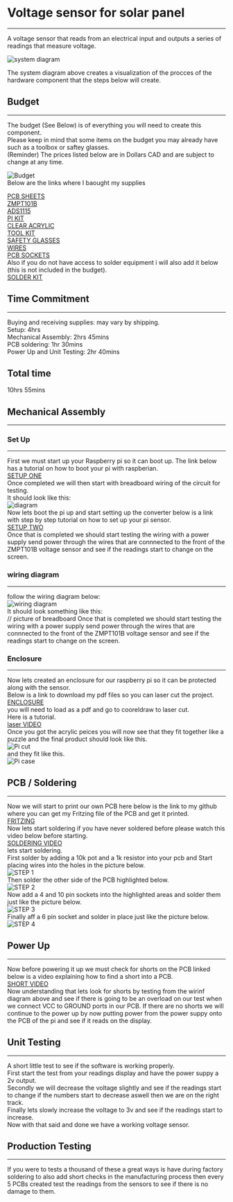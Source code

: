 # Voltage sensor for solar panel  
-------------------------------------
A voltage sensor that reads from an electrical input and outputs a series of readings that measure voltage.   

![system diagram](https://github.com/RaminKurkeice/Solar-Project/blob/master/images/system%20diagram%20voltage.PNG "System diagram")  

The system diagram above creates a visualization of the procces of the hardware component that the steps below will create.   

## Budget    
-----------------  
The budget (See Below) is of everything you will need to create this component.   
Please keep in mind that some items on the budget you may already have such as a toolbox or saftey glasses.  
(Reminder) The prices listed below are in Dollars CAD and are subject to change at any time.  

![Budget](https://github.com/RaminKurkeice/Solar-Project/blob/master/documentation/Total%20budget.PNG)   
Below are the links where I baought my supplies  

[PCB SHEETS](https://www.amazon.com/Bakelite-Phenolic-Resin-Plate-Sheet/dp/B07MZNWVGX/ref=sr_1_6?keywords=pcb+sheets&qid=1576107449&sr=8-6 "PCB Sheets")   
[ZMPT101B](https://www.amazon.com/Output-Voltage-Transformer-Arduino-ZMPT101B/dp/B07P5CQ62N/ref=sr_1_3?keywords=ZMPT101B&qid=1576108083&sr=8-3 "ZMPT101B")  
[ADS1115](https://www.adafruit.com/product/1085 "ADS1115")  
[PI KIT](https://www.amazon.com/CanaKit-Raspberry-Starter-Premium-Black/dp/B07BCC8PK7/ref=sr_1_4?crid=1O1IY45JMC416&keywords=raspberry+pi+3+kit&qid=1576108276&sprefix=raspberry+pi+3+ki%2Caps%2C160&sr=8-4 "Raspberry PI Kit")  
[CLEAR ACRYLIC](https://www.amazon.com/PP-OPOUNT-Transparent-297420mm-Protective/dp/B0819ZJNLN/ref=sr_1_2_sspa?crid=1IQN0QCJDGGTF&keywords=clear+acrylic+sheet&qid=1576108349&sprefix=clear+ac%2Caps%2C185&sr=8-2-spons&psc=1&spLa=ZW5jcnlwdGVkUXVhbGlmaWVyPUEzUjlSSEtUNDIzS1NaJmVuY3J5cHRlZElkPUEwOTYxMjk3MVAwMFE2S09aVkk1OCZlbmNyeXB0ZWRBZElkPUEwMDIyMTE5MU1UWU01SkJVR0JMMCZ3aWRnZXROYW1lPXNwX2F0ZiZhY3Rpb249Y2xpY2tSZWRpcmVjdCZkb05vdExvZ0NsaWNrPXRydWU= "Clear Acrylic")  
[TOOL KIT](https://www.amazon.ca/582-piece-Electrical-Terminal-Connector-Stripper/dp/B077YZJGQ2/ref=sr_1_1_sspa?keywords=wiring+kit+electrician&qid=1576108952&sr=8-1-spons&psc=1&spLa=ZW5jcnlwdGVkUXVhbGlmaWVyPUEyVFpENTk2MlZBSE4mZW5jcnlwdGVkSWQ9QTA4ODkyODNDWVBDNTNFMFpaN1kmZW5jcnlwdGVkQWRJZD1BMDU0NDA3NzNNQTFDMFBQRFBQQ0Emd2lkZ2V0TmFtZT1zcF9hdGYmYWN0aW9uPWNsaWNrUmVkaXJlY3QmZG9Ob3RMb2dDbGljaz10cnVl "Tool Kit")  
[SAFETY GLASSES](https://www.amazon.ca/Jackson-Safety-25650-Glasses-Temples/dp/B00982Y1QA/ref=sr_1_1_sspa?crid=19M8N696QNW8T&keywords=saftey+glases&qid=1576109002&sprefix=safte%2Caps%2C170&sr=8-1-spons&psc=1&spLa=ZW5jcnlwdGVkUXVhbGlmaWVyPUFJVVAwME1KMTRKTjcmZW5jcnlwdGVkSWQ9QTAwMjc2NDFUS0JLMjU3SlRNSU4mZW5jcnlwdGVkQWRJZD1BMDEyNjgwODJCNjA1SVFIMEJSWVEmd2lkZ2V0TmFtZT1zcF9hdGYmYWN0aW9uPWNsaWNrUmVkaXJlY3QmZG9Ob3RMb2dDbGljaz10cnVl "Safety Glasses")  
[WIRES](https://www.amazon.ca/Elegoo-120pcs-Multicolored-Breadboard-arduino/dp/B01EV70C78/ref=sr_1_1_sspa?keywords=male+to+female+wires+kit&qid=1576109048&sr=8-1-spons&psc=1&spLa=ZW5jcnlwdGVkUXVhbGlmaWVyPUEySVVCSUFOS0E2T05KJmVuY3J5cHRlZElkPUEwMzQzMzAxR1NKNThXUjZaVURNJmVuY3J5cHRlZEFkSWQ9QTAzODU4ODIxTDFFMkFETTNHV0hYJndpZGdldE5hbWU9c3BfYXRmJmFjdGlvbj1jbGlja1JlZGlyZWN0JmRvTm90TG9nQ2xpY2s9dHJ1ZQ== "Male to Female Wires")  
[PCB SOCKETS](https://www.amazon.ca/Glarks-Connector-Assortment-Stackable-Breakaway/dp/B07CWSXY7P/ref=sr_1_6?keywords=pcb+sockets+kit&qid=1576109072&sr=8-6 "PCB sockets")  
Also if you do not have access to solder equipment i will also add it below (this is not included in the budget).  
[SOLDER KIT](https://www.amazon.ca/Holife-Adjustable-Temperature-Controlled-Interchangeable/dp/B06XCZC4PF/ref=sr_1_1_sspa?crid=PMQVRIW0ML9N&keywords=soldering+iron+kit&qid=1576109105&smid=A1AWXNIDJ2RJ0G&sprefix=solder%2Caps%2C171&sr=8-1-spons&psc=1&spLa=ZW5jcnlwdGVkUXVhbGlmaWVyPUExRUxLQ09YNlgzMVVRJmVuY3J5cHRlZElkPUEwNjY4MDQ2NzBSNklGWVcwMkJXJmVuY3J5cHRlZEFkSWQ9QTA1NjkzODUxUzUyNzk5MjQ2OTUyJndpZGdldE5hbWU9c3BfYXRmJmFjdGlvbj1jbGlja1JlZGlyZWN0JmRvTm90TG9nQ2xpY2s9dHJ1ZQ== "Solder kit")  

## Time Commitment  
------------------------

Buying and receiving supplies: may vary by shipping.  
Setup: 4hrs  
Mechanical Assembly: 2hrs 45mins  
PCB soldering: 1hr 30mins  
Power Up and Unit Testing: 2hr 40mins    

Total time    
------------   
10hrs 55mins    

## Mechanical Assembly   
---------------------------

### Set Up  
---------------

First we must start up your Raspberry pi so it can boot up. The link below has a tutorial on how to boot your pi with raspberian.  
[SETUP ONE](https://www.raspberrypi.org/help/noobs-setup/2/ "NOOBS SET UP TUTORIAL")  
Once completed we will then start with breadboard wiring of the circuit for testing.  
It should look like this:  
![diagram](https://github.com/RaminKurkeice/Solar-Project/blob/master/images/sensors_raspi_ads1015_i2c_bb.png)  
Now lets boot the pi up and start setting up the converter below is a link with step by step tutorial on how to set up your pi sensor.  
[SETUP TWO](https://learn.adafruit.com/raspberry-pi-analog-to-digital-converters/ads1015-slash-ads1115?gclid=Cj0KCQiAoIPvBRDgARIsAHsCw0_tIp48W2VIJlxb1GdicDLEE7z6YJER2t0mT5Jb6SKeqTfT13KJHiAaAjbbEALw_wcB "I2C SET UP TUTORIAL")    
Once that is completed we should start testing the wiring with a power supply send power through the wires that are connnected to the front of the ZMPT101B voltage sensor and see if the readings start to change on the screen.    

### wiring diagram   
-------------------  
follow the wiring diagram below:  
![wiring diagram](https://github.com/RaminKurkeice/Solar-Project/blob/master/images/wiring%20diagarm.PNG "Wiring diagram")   
It should look something like this:  
// picture of breadboard 
Once that is completed we should start testing the wiring with a power supply send power through the wires that are connnected to the front of the ZMPT101B voltage sensor and see if the readings start to change on the screen.  
 
### Enclosure  
--------------    
Now lets created an enclosure for our raspberry pi so it can be protected along with the sensor.  
Below is a link to download my pdf files so you can laser cut the project.    
[ENCLOSURE](https://github.com/RaminKurkeice/Solar-Project/blob/master/images/Ramin_PI_Case_V4.pdf "Case")  
you will need to load as a pdf and go to cooreldraw to laser cut.  
Here is a tutorial.  
[laser VIDEO](https://www.youtube.com/watch?v=XnnYHtXXO30 "laser cutting VIDEO")   
Once you got the acrylic peices you will now see that they fit together like a puzzle and the final product should look like this.  
![Pi cut](https://github.com/RaminKurkeice/Solar-Project/blob/master/images/picasepieces.png)   
and they fit like this.  
![Pi case](https://github.com/RaminKurkeice/Solar-Project/blob/master/images/picaseside.png)   

## PCB / Soldering  
-------------------
Now we will start to print our own PCB here below is the link to my github where you can get my Fritzing file of the PCB and get it printed.  
[FRITZING](https://github.com/RaminKurkeice/Solar-Project/blob/master/documentation/RaminPcbV1.fzz "Fritzing file")   
Now lets start soldering if you have never soldered before please watch this video below before starting.  
[SOLDERING VIDEO](https://www.youtube.com/watch?v=AqvHogekDI4 "SOLDERING VIDEO")  
lets start soldering.  
First solder by adding a 10k pot and a 1k resistor into your pcb and Start placing wires into the holes in the picture below.  
![STEP 1](https://github.com/RaminKurkeice/Solar-Project/blob/master/documentation/solder%20steps/step%200%20solder.PNG)  
Then solder the other side of the PCB highlighted below.  
![STEP 2](https://github.com/RaminKurkeice/Solar-Project/blob/master/documentation/solder%20steps/step%201%20solder.PNG)  
Now add a 4 and 10 pin sockets into the highlighted areas and solder them just like the picture below.  
![STEP 3](https://github.com/RaminKurkeice/Solar-Project/blob/master/documentation/solder%20steps/step%202%20solder.PNG)  
Finally aff a 6 pin socket and solder in place just like the picture below.  
![STEP 4](https://github.com/RaminKurkeice/Solar-Project/blob/master/documentation/solder%20steps/step%203%20solder.PNG)  

## Power Up  
---------------  
Now before powering it up we must check for shorts on the PCB linked below is a video explaining how to find a short into a PCB.  
[SHORT VIDEO](https://www.youtube.com/watch?time_continue=271&v=AmN5-ZSKgXY&feature=emb_logo)   
Now understanding that lets look for shorts by testing from the wirinf diagram above and see if there is going to be an overload on our test when we connect VCC to GROUND ports in our PCB.
If there are no shorts we will continue to the power up by now putting power from the power suppy onto the PCB of the pi and see if it reads on the display.  

## Unit Testing  
-------------------
A short little test to see if the software is working properly.    
First start the test from your readings display and have the power suppy a 2v output.    
Secondly we will decrease the voltage slightly and see if the readings start to change if the numbers start to decrease aswell then we are on the right track.  
Finally lets slowly increase the voltage to 3v and see if the readings start to increase.  
Now with that said and done we have a working voltage sensor.  
## Production Testing  
------------------------  
If you were to tests a thousand of these a great ways is have during factory soldering to also add short checks in the manufacturing process then every 5 PCBs created test the readings from the sensors to see if there is no damage to them.  
